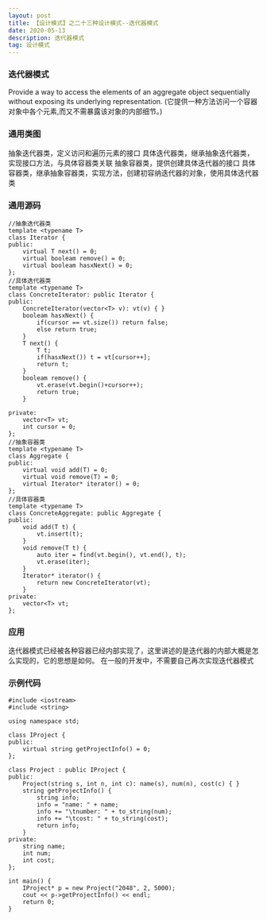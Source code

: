 ```yaml
---
layout: post
title: 【设计模式】之二十三种设计模式--迭代器模式
date: 2020-05-13
description: 迭代器模式
tag: 设计模式
---
```

### 迭代器模式
Provide a way to access the elements of an aggregate object sequentially without exposing its underlying representation.
(它提供一种方法访问一个容器对象中各个元素,而又不需暴露该对象的内部细节。)
### 通用类图
抽象迭代器类，定义访问和遍历元素的接口
具体迭代器类，继承抽象迭代器类，实现接口方法，与具体容器类关联
抽象容器类，提供创建具体迭代器的接口
具体容器类，继承抽象容器类，实现方法，创建初容纳迭代器的对象，使用具体迭代器类
### 通用源码
```
//抽象迭代器类
template <typename T>
class Iterator {
public:
    virtual T next() = 0;
    virtual booleam remove() = 0;
    virtual booleam hasxNext() = 0;
};
//具体迭代器类
template <typename T>
class ConcreteIterator: public Iterator {
public:
    ConcreteIterator(vector<T> v): vt(v) { }
    booleam hasxNext() {
        if(cursor == vt.size()) return false;
        else return true;
    }
    T next() {
        T t;
        if(hasxNext()) t = vt[cursor++];
        return t;
    }
    booleam remove() {
        vt.erase(vt.begin()+cursor++);
        return true;
    }

private:
    vector<T> vt;
    int cursor = 0;
};
//抽象容器类
template <typename T>
class Aggregate {
public:
    virtual void add(T) = 0;
    virtual void remove(T) = 0;
    virtual Iterator* iterator() = 0;
};
//具体容器类
template <typename T>
class ConcreteAggregate: public Aggregate {
public:
    void add(T t) {
        vt.insert(t);
    }
    void remove(T t) {
        auto iter = find(vt.begin(), vt.end(), t);
        vt.erase(iter);
    }
    Iterator* iterator() {
        return new ConcreteIterator(vt);
    }
private:
    vector<T> vt;
};
```
### 应用
迭代器模式已经被各种容器已经内部实现了，这里讲述的是迭代器的内部大概是怎么实现的，它的思想是如何。
在一般的开发中，不需要自己再次实现迭代器模式
### 示例代码
```
#include <iostream>
#include <string>

using namespace std;

class IProject {
public:
    virtual string getProjectInfo() = 0;
};

class Project : public IProject {
public:
    Project(string s, int n, int c): name(s), num(n), cost(c) { }
    string getProjectInfo() {
        string info;
        info = "name: " + name;
        info += "\tnumber: " + to_string(num);
        info += "\tcost: " + to_string(cost);
        return info;
    }
private:
    string name;
    int num;
    int cost;
};

int main() {
    IProject* p = new Project("2048", 2, 5000);
    cout << p->getProjectInfo() << endl;
    return 0;
}
```

